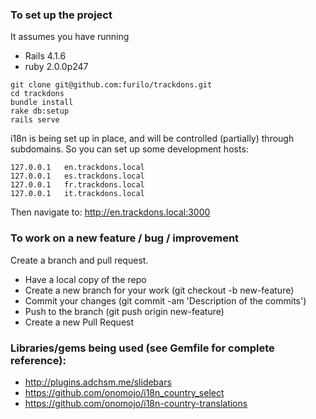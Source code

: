 ### To set up the project

It assumes you have running

* Rails 4.1.6
* ruby 2.0.0p247

```
git clone git@github.com:furilo/trackdons.git
cd trackdons
bundle install
rake db:setup
rails serve
```

i18n is being set up in place, and will be controlled (partially) through subdomains. So you can set up some development hosts:

````
127.0.0.1   en.trackdons.local
127.0.0.1   es.trackdons.local
127.0.0.1   fr.trackdons.local
127.0.0.1   it.trackdons.local
````

Then navigate to: http://en.trackdons.local:3000


### To work on a new feature / bug / improvement

Create a branch and pull request. 

* Have a local copy of the repo
* Create a new branch for your work (git checkout -b new-feature)
* Commit your changes (git commit -am 'Description of the commits')
* Push to the branch (git push origin new-feature)
* Create a new Pull Request


### Libraries/gems being used (see Gemfile for complete reference): 

* http://plugins.adchsm.me/slidebars
* https://github.com/onomojo/i18n_country_select
* https://github.com/onomojo/i18n-country-translations



